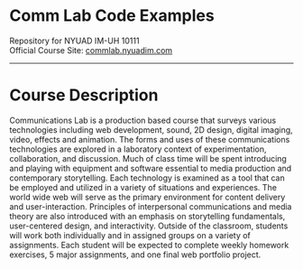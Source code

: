 # Comm Lab Code Examples
Repository for NYUAD IM-UH 10111  
Official Course Site: [commlab.nyuadim.com](http://commlab.nyuadim.com/)

---

# Course Description
Communications Lab is a production based course that surveys various technologies including web development, sound, 2D design, digital imaging, video, effects and animation. The forms and uses of these communications technologies are explored in a laboratory context of experimentation, collaboration, and discussion. Much of class time will be spent introducing and playing with equipment and software essential to media production and contemporary storytelling. Each technology is examined as a tool that can be employed and utilized in a variety of situations and experiences. The world wide web will serve as the primary environment for content delivery and user-interaction. Principles of interpersonal communications and media theory are also introduced with an emphasis on storytelling fundamentals, user-­centered design, and interactivity. Outside of the classroom, students will work both individually and in assigned groups on a variety of assignments. Each student will be expected to complete weekly homework exercises, 5 major assignments, and one final web portfolio project.

